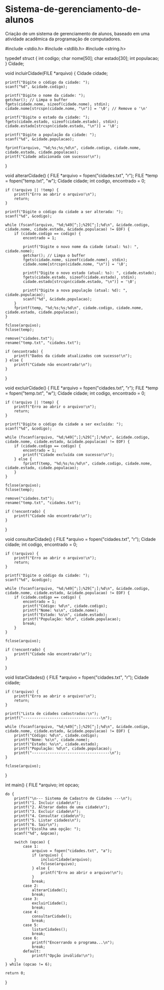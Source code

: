 # Sistema-de-gerenciamento-de-alunos
Criação de um sistema de gerenciamento de alunos, baseado em uma atividade acadêmica da programação de computadores.


#include <stdio.h>
#include <stdlib.h>
#include <string.h>

typedef struct {
    int codigo;
    char nome[50];
    char estado[30];
    int populacao;
} Cidade;

void incluirCidade(FILE *arquivo) {
    Cidade cidade;

    printf("Digite o código da cidade: ");
    scanf("%d", &cidade.codigo);

    printf("Digite o nome da cidade: ");
    getchar(); // Limpa o buffer
    fgets(cidade.nome, sizeof(cidade.nome), stdin);
    cidade.nome[strcspn(cidade.nome, "\n")] = '\0'; // Remove o '\n'

    printf("Digite o estado da cidade: ");
    fgets(cidade.estado, sizeof(cidade.estado), stdin);
    cidade.estado[strcspn(cidade.estado, "\n")] = '\0';

    printf("Digite a população da cidade: ");
    scanf("%d", &cidade.populacao);

    fprintf(arquivo, "%d;%s;%s;%d\n", cidade.codigo, cidade.nome, cidade.estado, cidade.populacao);
    printf("Cidade adicionada com sucesso!\n");
}

void alterarCidade() {
    FILE *arquivo = fopen("cidades.txt", "r");
    FILE *temp = fopen("temp.txt", "w");
    Cidade cidade;
    int codigo, encontrado = 0;

    if (!arquivo || !temp) {
        printf("Erro ao abrir o arquivo!\n");
        return;
    }

    printf("Digite o código da cidade a ser alterada: ");
    scanf("%d", &codigo);

    while (fscanf(arquivo, "%d;%49[^;];%29[^;];%d\n", &cidade.codigo, cidade.nome, cidade.estado, &cidade.populacao) != EOF) {
        if (cidade.codigo == codigo) {
            encontrado = 1;

            printf("Digite o novo nome da cidade (atual: %s): ", cidade.nome);
            getchar(); // Limpa o buffer
            fgets(cidade.nome, sizeof(cidade.nome), stdin);
            cidade.nome[strcspn(cidade.nome, "\n")] = '\0';

            printf("Digite o novo estado (atual: %s): ", cidade.estado);
            fgets(cidade.estado, sizeof(cidade.estado), stdin);
            cidade.estado[strcspn(cidade.estado, "\n")] = '\0';

            printf("Digite a nova população (atual: %d): ", cidade.populacao);
            scanf("%d", &cidade.populacao);
        }
        fprintf(temp, "%d;%s;%s;%d\n", cidade.codigo, cidade.nome, cidade.estado, cidade.populacao);
    }

    fclose(arquivo);
    fclose(temp);

    remove("cidades.txt");
    rename("temp.txt", "cidades.txt");

    if (encontrado) {
        printf("Dados da cidade atualizados com sucesso!\n");
    } else {
        printf("Cidade não encontrada!\n");
    }
}

void excluirCidade() {
    FILE *arquivo = fopen("cidades.txt", "r");
    FILE *temp = fopen("temp.txt", "w");
    Cidade cidade;
    int codigo, encontrado = 0;

    if (!arquivo || !temp) {
        printf("Erro ao abrir o arquivo!\n");
        return;
    }

    printf("Digite o código da cidade a ser excluída: ");
    scanf("%d", &codigo);

    while (fscanf(arquivo, "%d;%49[^;];%29[^;];%d\n", &cidade.codigo, cidade.nome, cidade.estado, &cidade.populacao) != EOF) {
        if (cidade.codigo == codigo) {
            encontrado = 1;
            printf("Cidade excluída com sucesso!\n");
        } else {
            fprintf(temp, "%d;%s;%s;%d\n", cidade.codigo, cidade.nome, cidade.estado, cidade.populacao);
        }
    }

    fclose(arquivo);
    fclose(temp);

    remove("cidades.txt");
    rename("temp.txt", "cidades.txt");

    if (!encontrado) {
        printf("Cidade não encontrada!\n");
    }
}

void consultarCidade() {
    FILE *arquivo = fopen("cidades.txt", "r");
    Cidade cidade;
    int codigo, encontrado = 0;

    if (!arquivo) {
        printf("Erro ao abrir o arquivo!\n");
        return;
    }

    printf("Digite o código da cidade: ");
    scanf("%d", &codigo);

    while (fscanf(arquivo, "%d;%49[^;];%29[^;];%d\n", &cidade.codigo, cidade.nome, cidade.estado, &cidade.populacao) != EOF) {
        if (cidade.codigo == codigo) {
            encontrado = 1;
            printf("Código: %d\n", cidade.codigo);
            printf("Nome: %s\n", cidade.nome);
            printf("Estado: %s\n", cidade.estado);
            printf("População: %d\n", cidade.populacao);
            break;
        }
    }

    fclose(arquivo);

    if (!encontrado) {
        printf("Cidade não encontrada!\n");
    }
}

void listarCidades() {
    FILE *arquivo = fopen("cidades.txt", "r");
    Cidade cidade;

    if (!arquivo) {
        printf("Erro ao abrir o arquivo!\n");
        return;
    }

    printf("Lista de cidades cadastradas:\n");
    printf("-----------------------------------\n");

    while (fscanf(arquivo, "%d;%49[^;];%29[^;];%d\n", &cidade.codigo, cidade.nome, cidade.estado, &cidade.populacao) != EOF) {
        printf("Código: %d\n", cidade.codigo);
        printf("Nome: %s\n", cidade.nome);
        printf("Estado: %s\n", cidade.estado);
        printf("População: %d\n", cidade.populacao);
        printf("-----------------------------------\n");
    }

    fclose(arquivo);
}

int main() {
    FILE *arquivo;
    int opcao;

    do {
        printf("\n--- Sistema de Cadastro de Cidades ---\n");
        printf("1. Incluir cidade\n");
        printf("2. Alterar dados de uma cidade\n");
        printf("3. Excluir cidade\n");
        printf("4. Consultar cidade\n");
        printf("5. Listar cidades\n");
        printf("6. Sair\n");
        printf("Escolha uma opção: ");
        scanf("%d", &opcao);

        switch (opcao) {
            case 1:
                arquivo = fopen("cidades.txt", "a");
                if (arquivo) {
                    incluirCidade(arquivo);
                    fclose(arquivo);
                } else {
                    printf("Erro ao abrir o arquivo!\n");
                }
                break;
            case 2:
                alterarCidade();
                break;
            case 3:
                excluirCidade();
                break;
            case 4:
                consultarCidade();
                break;
            case 5:
                listarCidades();
                break;
            case 6:
                printf("Encerrando o programa...\n");
                break;
            default:
                printf("Opção inválida!\n");
        }
    } while (opcao != 6);

    return 0;
}
